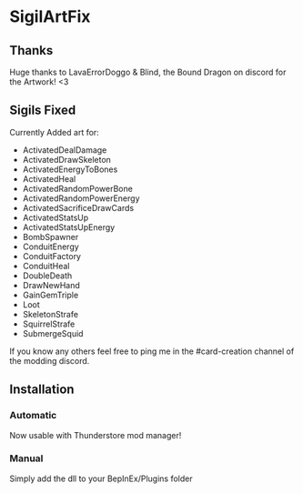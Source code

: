 # SigilArtFix

## Thanks
Huge thanks to LavaErrorDoggo & Blind, the Bound Dragon on discord for the Artwork! <3

## Sigils Fixed
Currently Added art for:
 - ActivatedDealDamage
 - ActivatedDrawSkeleton
 - ActivatedEnergyToBones
 - ActivatedHeal
 - ActivatedRandomPowerBone
 - ActivatedRandomPowerEnergy
 - ActivatedSacrificeDrawCards
 - ActivatedStatsUp
 - ActivatedStatsUpEnergy
 - BombSpawner
 - ConduitEnergy
 - ConduitFactory
 - ConduitHeal
 - DoubleDeath
 - DrawNewHand
 - GainGemTriple
 - Loot
 - SkeletonStrafe
 - SquirrelStrafe
 - SubmergeSquid

If you know any others feel free to ping me in the #card-creation channel of the modding discord.

## Installation
### Automatic
Now usable with Thunderstore mod manager!

### Manual
Simply add the dll to your BepInEx/Plugins folder
